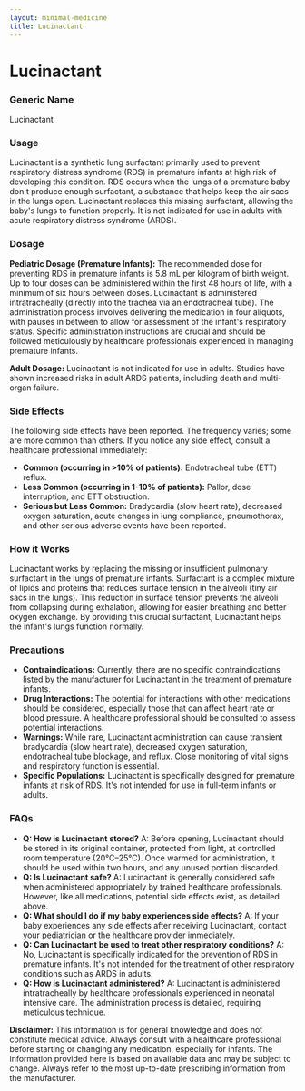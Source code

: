 ```yaml
---
layout: minimal-medicine
title: Lucinactant
---
```


# Lucinactant
### Generic Name
Lucinactant

### Usage
Lucinactant is a synthetic lung surfactant primarily used to prevent respiratory distress syndrome (RDS) in premature infants at high risk of developing this condition. RDS occurs when the lungs of a premature baby don't produce enough surfactant, a substance that helps keep the air sacs in the lungs open.  Lucinactant replaces this missing surfactant, allowing the baby's lungs to function properly. It is not indicated for use in adults with acute respiratory distress syndrome (ARDS).

### Dosage
**Pediatric Dosage (Premature Infants):**  The recommended dose for preventing RDS in premature infants is 5.8 mL per kilogram of birth weight.  Up to four doses can be administered within the first 48 hours of life, with a minimum of six hours between doses. Lucinactant is administered intratracheally (directly into the trachea via an endotracheal tube). The administration process involves delivering the medication in four aliquots, with pauses in between to allow for assessment of the infant's respiratory status.  Specific administration instructions are crucial and should be followed meticulously by healthcare professionals experienced in managing premature infants.

**Adult Dosage:** Lucinactant is not indicated for use in adults. Studies have shown increased risks in adult ARDS patients, including death and multi-organ failure.

### Side Effects
The following side effects have been reported.  The frequency varies; some are more common than others.  If you notice any side effect, consult a healthcare professional immediately:

* **Common (occurring in >10% of patients):** Endotracheal tube (ETT) reflux.
* **Less Common (occurring in 1-10% of patients):** Pallor, dose interruption, and ETT obstruction.
* **Serious but Less Common:**  Bradycardia (slow heart rate), decreased oxygen saturation, acute changes in lung compliance, pneumothorax, and other serious adverse events have been reported.  

### How it Works
Lucinactant works by replacing the missing or insufficient pulmonary surfactant in the lungs of premature infants.  Surfactant is a complex mixture of lipids and proteins that reduces surface tension in the alveoli (tiny air sacs in the lungs). This reduction in surface tension prevents the alveoli from collapsing during exhalation, allowing for easier breathing and better oxygen exchange.  By providing this crucial surfactant, Lucinactant helps the infant's lungs function normally.

### Precautions
* **Contraindications:**  Currently, there are no specific contraindications listed by the manufacturer for Lucinactant in the treatment of premature infants.
* **Drug Interactions:**  The potential for interactions with other medications should be considered, especially those that can affect heart rate or blood pressure. A healthcare professional should be consulted to assess potential interactions.
* **Warnings:**  While rare, Lucinactant administration can cause transient bradycardia (slow heart rate), decreased oxygen saturation, endotracheal tube blockage, and reflux. Close monitoring of vital signs and respiratory function is essential.
* **Specific Populations:** Lucinactant is specifically designed for premature infants at risk of RDS. It's not intended for use in full-term infants or adults.


### FAQs

* **Q: How is Lucinactant stored?** A:  Before opening, Lucinactant should be stored in its original container, protected from light, at controlled room temperature (20°C–25°C). Once warmed for administration, it should be used within two hours, and any unused portion discarded.
* **Q: Is Lucinactant safe?** A: Lucinactant is generally considered safe when administered appropriately by trained healthcare professionals. However, like all medications, potential side effects exist, as detailed above.
* **Q: What should I do if my baby experiences side effects?** A: If your baby experiences any side effects after receiving Lucinactant, contact your pediatrician or the healthcare provider immediately.
* **Q: Can Lucinactant be used to treat other respiratory conditions?** A: No, Lucinactant is specifically indicated for the prevention of RDS in premature infants. It's not intended for the treatment of other respiratory conditions such as ARDS in adults.
* **Q: How is Lucinactant administered?** A: Lucinactant is administered intratracheally by healthcare professionals experienced in neonatal intensive care.  The administration process is detailed, requiring meticulous technique.


**Disclaimer:** This information is for general knowledge and does not constitute medical advice. Always consult with a healthcare professional before starting or changing any medication, especially for infants.  The information provided here is based on available data and may be subject to change. Always refer to the most up-to-date prescribing information from the manufacturer.
